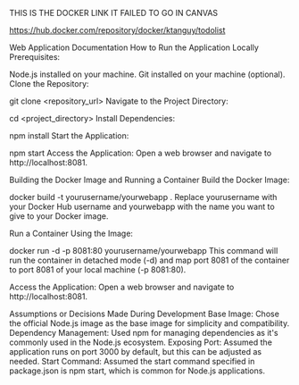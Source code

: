 THIS IS THE DOCKER LINK IT FAILED TO GO IN CANVAS

https://hub.docker.com/repository/docker/ktanguy/todolist




Web Application Documentation
How to Run the Application Locally
Prerequisites:

Node.js installed on your machine.
Git installed on your machine (optional).
Clone the Repository:


git clone <repository_url>
Navigate to the Project Directory:


cd <project_directory>
Install Dependencies:


npm install
Start the Application:


npm start
Access the Application:
Open a web browser and navigate to http://localhost:8081.

Building the Docker Image and Running a Container
Build the Docker Image:


docker build -t yourusername/yourwebapp .
Replace yourusername with your Docker Hub username and yourwebapp with the name you want to give to your Docker image.

Run a Container Using the Image:


docker run -d -p 8081:80 yourusername/yourwebapp
This command will run the container in detached mode (-d) and map port 8081 of the container to port 8081 of your local machine (-p 8081:80).

Access the Application:
Open a web browser and navigate to http://localhost:8081.

Assumptions or Decisions Made During Development
Base Image: Chose the official Node.js image as the base image for simplicity and compatibility.
Dependency Management: Used npm for managing dependencies as it's commonly used in the Node.js ecosystem.
Exposing Port: Assumed the application runs on port 3000 by default, but this can be adjusted as needed.
Start Command: Assumed the start command specified in package.json is npm start, which is common for Node.js applications.
